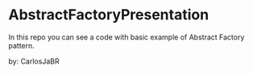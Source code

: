 # AbstractFactoryPresentation
In this repo you can see a code with basic example of Abstract Factory pattern. 

by: CarlosJaBR
